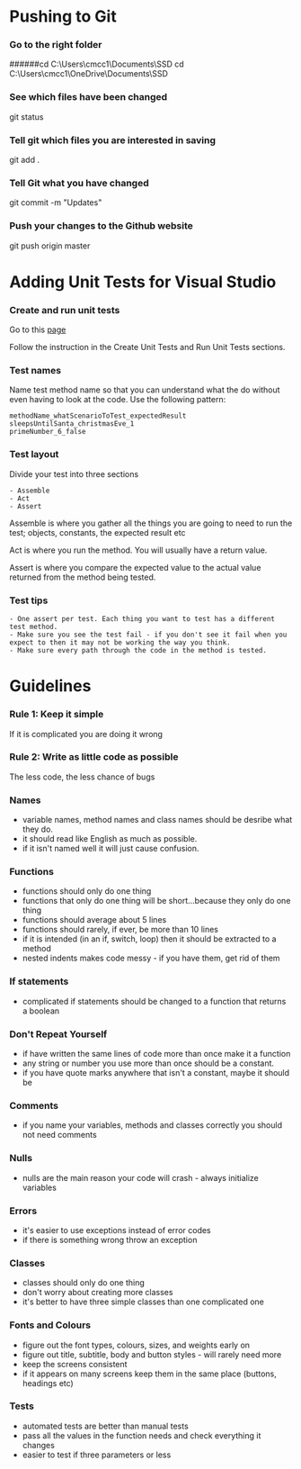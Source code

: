 
# Pushing to Git

### Go to the right folder
######cd C:\Users\cmcc1\Documents\SSD
cd C:\Users\cmcc1\OneDrive\Documents\SSD

### See which files have been changed
git status

### Tell git which files you are interested in saving
git add .

### Tell Git what you have changed 
git commit -m "Updates"

### Push your changes to the Github website
git push origin master


# Adding Unit Tests for Visual Studio

### Create and run unit tests

Go to this [page](https://docs.microsoft.com/en-us/visualstudio/test/getting-started-with-unit-testing?view=vs-2019)

Follow the instruction in the Create Unit Tests and Run Unit Tests sections.

### Test names

Name test method name so that you can understand what the do without even having to look at the code. Use the following pattern:

```
methodName_whatScenarioToTest_expectedResult
sleepsUntilSanta_christmasEve_1
primeNumber_6_false
```

### Test layout

Divide your test into three sections 

	- Assemble
	- Act
	- Assert

Assemble is where you gather all the things you are going to need to run the test; objects, constants, the expected result etc

Act is where you run the method. You will usually have a return value.

Assert is where you compare the expected value to the actual value returned from the method being tested.

### Test tips

	- One assert per test. Each thing you want to test has a different test method.
	- Make sure you see the test fail - if you don't see it fail when you expect to then it may not be working the way you think.
	- Make sure every path through the code in the method is tested.
	
	
# Guidelines

### Rule 1: Keep it simple
If it is complicated you are doing it wrong

### Rule 2: Write as little code as possible
The less code, the less chance of bugs

### Names
- variable names, method names and class names should be desribe what they do.
- it should read like English as much as possible.
- if it isn't named well it will just cause confusion.

### Functions
- functions should only do one thing
- functions that only do one thing will be short...because they only do one thing
- functions should average about 5 lines
- functions should rarely, if ever, be more than 10 lines 
- if it is intended (in an if, switch, loop) then it should be extracted to a method
- nested indents makes code messy - if you have them, get rid of them

### If statements
- complicated if statements should be changed to a function that returns a boolean

### Don't Repeat Yourself
- if have written the same lines of code more than once make it a function
- any string or number you use more than once should be a constant.
- if you have quote marks anywhere that isn't a constant, maybe it should be

### Comments
- if you name your variables, methods and classes correctly you should not need comments

### Nulls
- nulls are the main reason your code will crash - always initialize variables

### Errors
- it's easier to use exceptions instead of error codes
- if there is something wrong throw an exception

### Classes
- classes should only do one thing
- don't worry about creating more classes
- it's better to have three simple classes than one complicated one

### Fonts and Colours
- figure out the font types, colours, sizes, and weights early on
- figure out title, subtitle, body and button styles - will rarely need more
- keep the screens consistent 
- if it appears on many screens keep them in the same place (buttons, headings etc)

### Tests
- automated tests are better than manual tests
- pass all the values in the function needs and check everything it changes
- easier to test if three parameters or less 


